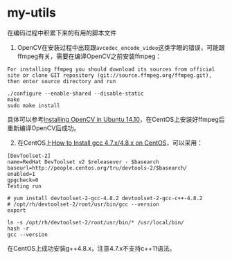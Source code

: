 # my-utils

在编码过程中积累下来的有用的脚本文件

1. OpenCV在安装过程中出现跟`avcodec_encode_video`这类字眼的错误，可能跟ffmpeg有关，需要在编译OpenCV之前安装ffmpeg：
```text
For installing ffmpeg you should download its sources from official site or clone GIT repository (git://source.ffmpeg.org/ffmpeg.git), then enter source directory and run

./configure --enable-shared --disable-static
make
sudo make install
```
具体可以参考[Installing OpenCV in Ubuntu 14.10](http://stackoverflow.com/questions/26592577/installing-opencv-in-ubuntu-14-10/27020828#27020828)，在CentOS上安装好ffmpeg后重新编译OpenCV后成功。

2. 在CentOS上[How to Install gcc 4.7.x/4.8.x on CentOS](http://superuser.com/questions/381160/how-to-install-gcc-4-7-x-4-8-x-on-centos)，可以采用：
```text
[DevToolset-2]
name=RedHat DevToolset v2 $releasever - $basearch
baseurl=http://people.centos.org/tru/devtools-2/$basearch/
enabled=1
gpgcheck=0
Testing run

# yum install devtoolset-2-gcc-4.8.2 devtoolset-2-gcc-c++-4.8.2
# /opt/rh/devtoolset-2/root/usr/bin/gcc --version
export

ln -s /opt/rh/devtoolset-2/root/usr/bin/* /usr/local/bin/
hash -r
gcc --version
```
在CentOS上成功安装g++4.8.x，注意4.7.x不支持c++11语法。
